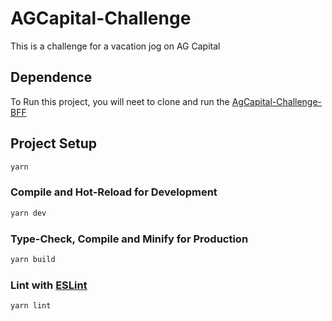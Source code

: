# AGCapital-Challenge

This is a challenge for a vacation jog on AG Capital

## Dependence
To Run this project, you will neet to clone and run the [AgCapital-Challenge-BFF](https://github.com/guiriosoficial/AGCapital-Challenge-BFF)

## Project Setup

```sh
yarn
```

### Compile and Hot-Reload for Development

```sh
yarn dev
```

### Type-Check, Compile and Minify for Production

```sh
yarn build
```

### Lint with [ESLint](https://eslint.org/)

```sh
yarn lint
```
